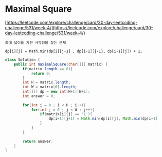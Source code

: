 # Maximal Square

[https://leetcode.com/explore/challenge/card/30-day-leetcoding-challenge/531/week-4/](https://leetcode.com/explore/challenge/card/30-day-leetcoding-challenge/531/week-4/)
~~~
최대 넓이를 가진 사각형을 찾는 문제

dp[i][j] = Math.min(dp[i][j-1] , dp[i-1][j-1], dp[i-1][j]) + 1;
~~~

```java
class Solution {
    public int maximalSquare(char[][] matrix) {
        if(matrix.length == 0){
            return 0;
        }
        int H = matrix.length;
        int W = matrix[0].length;
        int[][] dp = new int[H+1][W+1];
        int answer = 0;
        
        for(int i = 0 ; i < H ; i++){
            for(int j = 0 ; j < W ; j++){
                if(matrix[i][j] == '1'){
                    dp[i+1][j+1] = Math.min(dp[i][j], Math.min(dp[i+1][j], dp[i][j+1]))+1;                                 answer = Math.max(answer,dp[i+1][j+1] * dp[i+1][j+1]);
                }
            }
        }
        
        return answer;
    }
}
```